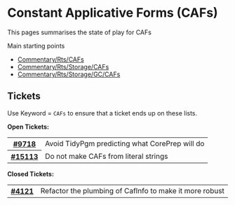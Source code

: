 # Constant Applicative Forms (CAFs)


This pages summarises the state of play for CAFs


Main starting points

- [Commentary/Rts/CAFs](commentary/rts/ca-fs)
- [Commentary/Rts/Storage/CAFs](commentary/rts/storage/ca-fs)
- [Commentary/Rts/Storage/GC/CAFs](commentary/rts/storage/gc/ca-fs)

## Tickets



Use Keyword = `CAFs` to ensure that a ticket ends up on these lists.



**Open Tickets:**

<table><tr><th><a href="https://gitlab.haskell.org/ghc/ghc/issues/9718">#9718</a></th>
<td>Avoid TidyPgm predicting what CorePrep will do</td></tr>
<tr><th><a href="https://gitlab.haskell.org/ghc/ghc/issues/15113">#15113</a></th>
<td>Do not make CAFs from literal strings</td></tr></table>




**Closed Tickets:**

<table><tr><th><a href="https://gitlab.haskell.org/ghc/ghc/issues/4121">#4121</a></th>
<td>Refactor the plumbing of CafInfo to make it more robust</td></tr></table>



